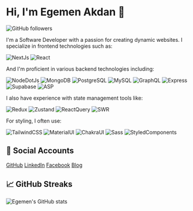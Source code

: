 # Hi, I'm Egemen Akdan 👋
![GitHub followers](https://img.shields.io/github/followers/sovereignofficial?style=social)

I'm a Software Developer with a passion for creating dynamic websites. I specialize in frontend technologies such as:

 ![NextJs](https://img.shields.io/badge/-Next.js-black?style=flat-square&logo=next-dot-js)
 ![React](https://img.shields.io/badge/-React-black?style=flat-square&logo=react)

And I'm proficient in various backend technologies including:

 ![NodeDotJs](https://img.shields.io/badge/-Node.js-black?style=flat-square&logo=node.js)
 ![MongoDB](https://img.shields.io/badge/-MongoDB-black?style=flat-square&logo=mongodb)
 ![PostgreSQL](https://img.shields.io/badge/-PostgreSQL-black?style=flat-square&logo=postgresql)
 ![MySQL](https://img.shields.io/badge/-MySQL-black?style=flat-square&logo=mysql)
 ![GraphQL](https://img.shields.io/badge/-GraphQL-black?style=flat-square&logo=graphql)
 ![Express](https://img.shields.io/badge/-Express-black?style=flat-square&logo=express)
 ![Supabase](https://img.shields.io/badge/-Supabase-black?style=flat-square&logo=supabase)
 ![ASP](https://img.shields.io/badge/-ASP-black?style=flat-square&logo=asp.net)

I also have experience with state management tools like:

 ![Redux](https://img.shields.io/badge/-Redux-black?style=flat-square&logo=redux)
 ![Zustand](https://img.shields.io/badge/-Zustand-black?style=flat-square&logo=zustand)
 ![ReactQuery](https://img.shields.io/badge/-ReactQuery-black?style=flat-square&logo=reactquery)
 ![SWR](https://img.shields.io/badge/-SWR-black?style=flat-square&logo=swr)

For styling, I often use:

![TailwindCSS](https://img.shields.io/badge/-TailwindCSS-black?style=flat-square&logo=tailwindcss)
 ![MaterialUI](https://img.shields.io/badge/-MaterialUI-black?style=flat-square&logo=materialui)
 ![ChakraUI](https://img.shields.io/badge/-ChakraUI-black?style=flat-square&logo=chakraui)
 ![Sass](https://img.shields.io/badge/-Sass-black?style=flat-square&logo=sass)
 ![StyledComponents](https://img.shields.io/badge/-StyledComponents-black?style=flat-square&logo=styledcomponents)

## 🔗 Social Accounts
 [GitHub](https://github.com/sovereignofficial)
 [LinkedIn](https://www.linkedin.com/in/egemenakdan/)
 [Facebook](https://www.facebook.com/profile.php?id=100073223918748)
 [Blog](https://bento.me/sovereignofficial/)

## 📈 GitHub Streaks
![Egemen's GitHub stats](https://github-readme-streak-stats.herokuapp.com/?user=sovereignofficial&theme=dark&hide_border=true)
